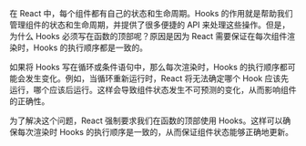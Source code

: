 在 React 中，每个组件都有自己的状态和生命周期。Hooks 的作用就是帮助我们管理组件的状态和生命周期，并提供了很多便捷的 API 来处理这些操作。但是，为什么 Hooks 必须写在函数的顶部呢？原因是因为 React 需要保证在每次组件渲染时，Hooks 的执行顺序都是一致的。

如果将 Hooks 写在循环或条件语句中，那么每次渲染时，Hooks 的执行顺序都可能会发生变化。例如，当循环重新运行时，React 将无法确定哪个 Hook 应该先运行，哪个应该后运行。这样会导致组件状态发生不可预测的变化，从而影响组件的正确性。

为了解决这个问题，React 强制要求我们在函数的顶部使用 Hooks。这样可以确保每次渲染时 Hooks 的执行顺序是一致的，从而保证组件状态能够正确地更新。